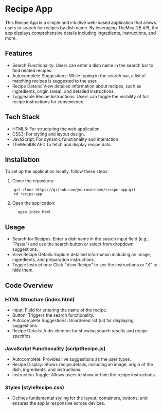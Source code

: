 # Recipe App

This Recipe App is a simple and intuitive web-based application that allows users to search for recipes by dish name. By leveraging TheMealDB API, the app displays comprehensive details including ingredients, instructions, and more.

## Features

- Search Functionality: Users can enter a dish name in the search bar to find related recipes.
- Autocomplete Suggestions: While typing in the search bar, a list of matching recipes is suggested to the user.
- Recipe Details: View detailed information about recipes, such as ingredients, origin (area), and detailed instructions.
- Toggleable Recipe Instructions: Users can toggle the visibility of full recipe instructions for convenience.

## Tech Stack

- HTML5: For structuring the web application.
- CSS3: For styling and layout design.
- JavaScript: For dynamic functionality and interaction.
- TheMealDB API: To fetch and display recipe data.

## Installation

To set up the application locally, follow these steps:

1. Clone the repository:
  ```
      git clone https://github.com/yourusername/recipe-app.git
      cd recipe-app
  ```

2. Open the application:
```
      open index.html
```

## Usage

- Search for Recipes: Enter a dish name in the search input field (e.g., "Pasta") and use the search button or select from dropdown suggestions.
- View Recipe Details: Explore detailed information including an image, ingredients, and preparation instructions.
- Toggle Instructions: Click "View Recipe" to see the instructions or "X" to hide them.

## Code Overview

### HTML Structure (index.html)

- Input: Field for entering the name of the recipe.
- Button: Triggers the search functionality.
- Autocomplete Suggestions: Unordered list (ul) for displaying suggestions.
- Recipe Details: A div element for showing search results and recipe specifics.

### JavaScript Functionality (scriptRecipe.js)

- Autocomplete: Provides live suggestions as the user types.
- Recipe Display: Shows recipe details, including an image, origin of the dish, ingredients, and instructions.
- Instruction Toggle: Allows users to show or hide the recipe instructions.

### Styles (styleRecipe.css)

- Defines fundamental styling for the layout, containers, buttons, and ensures the app is responsive across devices.
